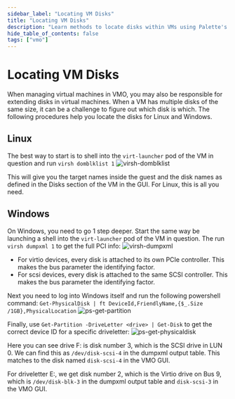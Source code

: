 ```yaml
---
sidebar_label: "Locating VM Disks"
title: "Locating VM Disks"
description: "Learn methods to locate disks within VMs using Palette's Virtual Machine Orchestrator"
hide_table_of_contents: false
tags: ["vmo"]
---
```


# Locating VM Disks

When managing virtual machines in VMO, you may also be responsible for extending disks in virtual machines. When a VM
has multiple disks of the same size, it can be a challenge to figure out which disk is which. The following procedures
help you locate the disks for Linux and Windows.

## Linux

The best way to start is to shell into the `virt-launcher` pod of the VM in question and run `virsh domblklist 1`
![virsh-domblklist](/locating-vm-disks-images/virsh-domblklist.webp)

This will give you the target names inside the guest and the disk names as defined in the Disks section of the VM in the
GUI. For Linux, this is all you need.

## Windows

On Windows, you need to go 1 step deeper. Start the same way be launching a shell into the `virt-launcher` pod of the VM
in question. The run `virsh dumpxml 1` to get the full PCI info:
![virsh-dumpxml](/locating-vm-disks-images/virsh-dumpxml.webp)

- For virtio devices, every disk is attached to its own PCIe controller. This makes the bus parameter the identifying
  factor.
- For scsi devices, every disk is attached to the same SCSI controller. This makes the bus parameter the identifying
  factor.

Next you need to log into Windows itself and run the following powershell command:
`Get-PhysicalDisk | ft DeviceId,FriendlyName,{$_.Size /1GB},PhysicalLocation`
![ps-get-partition](/locating-vm-disks-images/ps-get-partition.webp)

Finally, use `Get-Partition -DriveLetter <drive> | Get-Disk` to get the correct device ID for a specific driveletter:
![ps-get-physicaldisk](/locating-vm-disks-images/ps-get-physicaldisk.webp)

Here you can see drive F: is disk number 3, which is the SCSI drive in LUN 0. We can find this as `/dev/disk-scsi-4` in
the dumpxml output table. This matches to the disk named `disk-scsi-4` in the VMO GUI.

For driveletter E:, we get disk number 2, which is the Virtio drive on Bus 9, which is `/dev/disk-blk-3` in the dumpxml
output table and `disk-scsi-3` in the VMO GUI.
